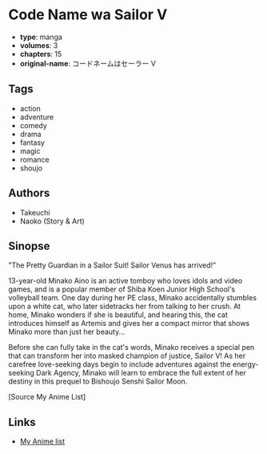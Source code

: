 # Code Name wa Sailor V

-   **type**: manga
-   **volumes**: 3
-   **chapters**: 15
-   **original-name**: コードネームはセーラー V

## Tags

-   action
-   adventure
-   comedy
-   drama
-   fantasy
-   magic
-   romance
-   shoujo

## Authors

-   Takeuchi
-   Naoko (Story & Art)

## Sinopse

"The Pretty Guardian in a Sailor Suit! Sailor Venus has arrived!"

13-year-old Minako Aino is an active tomboy who loves idols and video games, and is a popular member of Shiba Koen Junior High School's volleyball team. One day during her PE class, Minako accidentally stumbles upon a white cat, who later sidetracks her from talking to her crush. At home, Minako wonders if she is beautiful, and hearing this, the cat introduces himself as Artemis and gives her a compact mirror that shows Minako more than just her beauty...

Before she can fully take in the cat's words, Minako receives a special pen that can transform her into masked champion of justice, Sailor V! As her carefree love-seeking days begin to include adventures against the energy-seeking Dark Agency, Minako will learn to embrace the full extent of her destiny in this prequel to Bishoujo Senshi Sailor Moon.

[Source My Anime List]

## Links

-   [My Anime list](https://myanimelist.net/manga/854/Code_Name_wa_Sailor_V)
